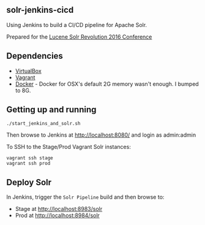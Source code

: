 solr-jenkins-cicd
-----------------
Using Jenkins to build a CI/CD pipeline for Apache Solr.

Prepared for the [Lucene Solr Revolution 2016 Conference](http://lucenerevolution.org/)

Dependencies
------------
* [VirtualBox](http://virtualbox.org/)
* [Vagrant](http://vagrantup.com/)
* [Docker](http://docker.com/) - Docker for OSX's default 2G memory wasn't enough. I bumped to 8G.


Getting up and running
----------------------
    ./start_jenkins_and_solr.sh

Then browse to Jenkins at [http://localhost:8080/](http://localhost:8080/) and login as admin:admin

To SSH to the Stage/Prod Vagrant Solr instances:

    vagrant ssh stage
    vagrant ssh prod

Deploy Solr
-----------
In Jenkins, trigger the `Solr Pipeline` build and then browse to:
* Stage at [http://localhost:8983/solr](http://localhost:8983/solr)
* Prod at [http://localhost:8984/solr](http://localhost:8984/solr)
